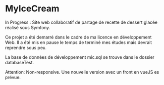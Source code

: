 # MyIceCream

In Progress  : Site web collaboratif de partage de recette de dessert glacée réalisé sous Symfony.

Ce projet a été demarré dans le cadre de ma licence en développement Web. Il a été mis en pause le temps de terminé mes études mais devrait reprendre sous peu.

La base de données de développement mic.sql se trouve dans le dossier databaseTest.

Attention: Non-responsive. Une nouvelle version avec un front en vueJS es prévue.
